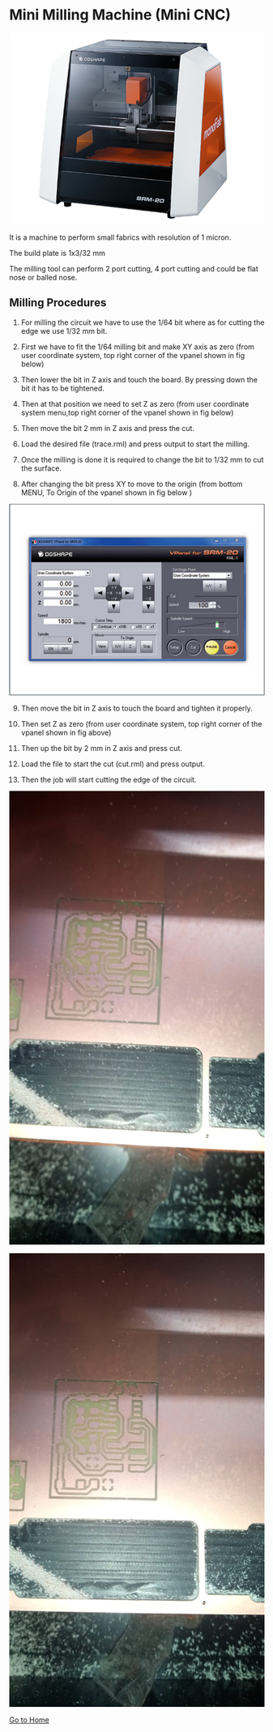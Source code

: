 # Mini Milling Machine (Mini CNC)

![monofab](img/SRM-20.png)

It is a machine to perform small fabrics with resolution of 1 micron.

The build plate is 1x3/32 mm 

The milling tool can perform 2 port cutting, 4 port cutting and could be flat nose or balled nose.

## Milling Procedures

1. For milling the circuit we have to use the 1/64 bit where as for cutting the edge we use 1/32 mm bit.

2. First we have to fit the 1/64 milling bit and make XY axis as zero (from user coordinate system, top right corner of the vpanel shown in fig below)

3. Then lower the bit in Z axis and touch the board. By pressing down the bit it has to be tightened.

4. Then at that position we need to set Z as zero (from user coordinate system menu,top right corner of the vpanel shown in fig below)

5. Then move the bit 2 mm in Z axis and press the cut.

6. Load the desired file (trace.rml) and press output to start the milling.

7. Once the milling is done it is required to change the bit to 1/32 mm to cut the surface.

8. After changing the bit press XY to move to the origin (from bottom MENU, To Origin of the vpanel shown in fig below )


![menu-srm20](img/vpanel-srm20.png)


9. Then move the bit in Z axis to touch the board and tighten it properly.

10. Then set Z as zero (from user coordinate system, top right corner of the vpanel shown in fig above)

11. Then up the bit by 2 mm in Z axis and press cut.

12. Load the file to start the cut (cut.rml) and press output.

13. Then the job will start cutting the edge of the circuit.




![pcb-cutting](img/pcb-cutting.jpeg)

![pcb-cutting1](img/pcb-cutting1.jpeg)

[Go to Home](readme.md)